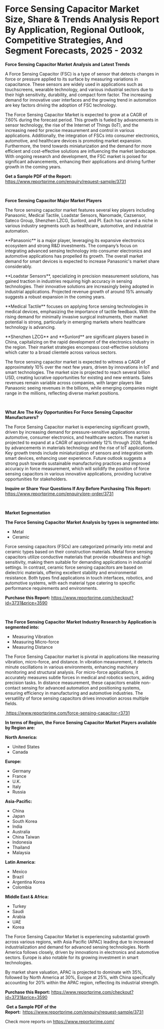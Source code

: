 <p><h1>Force Sensing Capacitor Market Size, Share & Trends Analysis Report By Application, Regional Outlook, Competitive Strategies, And Segment Forecasts, 2025 - 2032</h1></p><p><strong>Force Sensing Capacitor Market Analysis and Latest Trends</strong></p>
<p><p>A Force Sensing Capacitor (FSC) is a type of sensor that detects changes in force or pressure applied to its surface by measuring variations in capacitance. These sensors are widely used in applications such as touchscreens, wearable technology, and various industrial sectors due to their high sensitivity, durability, and compact form factor. The increasing demand for innovative user interfaces and the growing trend in automation are key factors driving the adoption of FSC technology.</p><p>The Force Sensing Capacitor Market is expected to grow at a CAGR of 7.60% during the forecast period. This growth is fueled by advancements in sensor technology, the rise of the Internet of Things (IoT), and the increasing need for precise measurement and control in various applications. Additionally, the integration of FSCs into consumer electronics, automotive, and healthcare devices is promoting market expansion. Furthermore, the trend towards miniaturization and the demand for more efficient and cost-effective solutions are influencing the market landscape. With ongoing research and development, the FSC market is poised for significant advancements, enhancing their applications and driving further growth in the coming years.</p></p>
<p><strong>Get a Sample PDF of the Report:&nbsp;</strong> <a href="https://www.reportprime.com/enquiry/request-sample/3731?utm_campaign=3080&utm_medium=2&utm_source=Github&utm_content=ia&utm_term=18032025&utm_id=force-sensing-capacitor">https://www.reportprime.com/enquiry/request-sample/3731</a></p>
<p>&nbsp;</p>
<p><strong>Force Sensing Capacitor Major Market Players</strong></p>
<p><p>The force sensing capacitor market features several key players including Panasonic, Medical Tactile, Loadstar Sensors, Nanomade, Cazsensor, Sateco Group, Shenzhen LZCG, Sunlord, and PI. Each has carved a niche in various industry segments such as healthcare, automotive, and industrial automation.</p><p>**Panasonic** is a major player, leveraging its expansive electronics ecosystem and strong R&D investments. The company’s focus on integrating advanced sensing technology into consumer electronics and automotive applications has propelled its growth. The overall market demand for smart devices is expected to increase Panasonic's market share considerably.</p><p>**Loadstar Sensors**, specializing in precision measurement solutions, has gained traction in industries requiring high accuracy in sensing technologies. Their innovative solutions are increasingly being adopted in industrial applications. Projected revenue growth of around 15% annually suggests a robust expansion in the coming years.</p><p>**Medical Tactile** focuses on applying force sensing technologies in medical devices, emphasizing the importance of tactile feedback. With the rising demand for minimally invasive surgical instruments, their market potential is strong, particularly in emerging markets where healthcare technology is advancing.</p><p>**Shenzhen LZCG** and **Sunlord** are significant players based in China, capitalizing on the rapid development of the electronics industry in the region. Their market strategies encompass cost-effective solutions which cater to a broad clientele across various sectors.</p><p>The force sensing capacitor market is expected to witness a CAGR of approximately 10% over the next few years, driven by innovations in IoT and smart technologies. The market size is projected to reach several billion USD, creating lucrative opportunities for existing and new entrants. Sales revenues remain variable across companies, with larger players like Panasonic seeing revenues in the billions, while emerging companies might range in the millions, reflecting diverse market positions.</p></p>
<p>&nbsp;</p>
<p><strong>What Are The Key Opportunities For Force Sensing Capacitor Manufacturers?</strong></p>
<p><p>The Force Sensing Capacitor market is experiencing significant growth, driven by increasing demand for pressure-sensitive applications across automotive, consumer electronics, and healthcare sectors. The market is projected to expand at a CAGR of approximately 12% through 2028, fuelled by advancements in materials technology and the rise of IoT applications. Key growth trends include miniaturization of sensors and integration with smart devices, enhancing user experience. Future outlook suggests a strong push towards sustainable manufacturing practices and improved accuracy in force measurement, which will solidify the position of force sensing capacitors in various innovative applications, providing lucrative opportunities for stakeholders.</p></p>
<p><strong>Inquire or Share Your Questions If Any Before Purchasing This Report:</strong> <a href="https://www.reportprime.com/enquiry/pre-order/3731?utm_campaign=3080&utm_medium=2&utm_source=Github&utm_content=ia&utm_term=18032025&utm_id=force-sensing-capacitor">https://www.reportprime.com/enquiry/pre-order/3731</a></p>
<p>&nbsp;</p>
<p><strong>Market Segmentation</strong></p>
<p><strong>The Force Sensing Capacitor Market Analysis by types is segmented into:</strong></p>
<p><ul><li>Metal</li><li>Ceramic</li></ul></p>
<p><p>Force sensing capacitors (FSCs) are categorized primarily into metal and ceramic types based on their construction materials. Metal force sensing capacitors utilize conductive materials that provide robustness and high sensitivity, making them suitable for demanding applications in industrial settings. In contrast, ceramic force sensing capacitors are based on dielectric materials, offering excellent stability and environmental resistance. Both types find applications in touch interfaces, robotics, and automotive systems, with each material type catering to specific performance requirements and environments.</p></p>
<p><strong>Purchase this Report:&nbsp;</strong><a href="https://www.reportprime.com/checkout?id=3731&price=3590&utm_campaign=3080&utm_medium=2&utm_source=Github&utm_content=ia&utm_term=18032025&utm_id=force-sensing-capacitor">https://www.reportprime.com/checkout?id=3731&price=3590</a></p>
<p>&nbsp;</p>
<p><strong>The Force Sensing Capacitor Market Industry Research by Application is segmented into:</strong></p>
<p><ul><li>Measuring Vibration</li><li>Measuring Micro-force</li><li>Measuring Distance</li></ul></p>
<p><p>The Force Sensing Capacitor market is pivotal in applications like measuring vibration, micro-force, and distance. In vibration measurement, it detects minute oscillations in various environments, enhancing machinery monitoring and structural analysis. For micro-force applications, it accurately measures subtle forces in medical and robotics sectors, aiding precision tasks. In distance measurement, these capacitors enable non-contact sensing for advanced automation and positioning systems, ensuring efficiency in manufacturing and automotive industries. The versatility of force sensing capacitors drives innovation across multiple fields.</p></p>
<p><a href="https://www.reportprime.com/force-sensing-capacitor-r3731?utm_campaign=3080&utm_medium=2&utm_source=Github&utm_content=ia&utm_term=18032025&utm_id=force-sensing-capacitor">&nbsp;https://www.reportprime.com/force-sensing-capacitor-r3731</a></p>
<p><strong>In terms of Region, the Force Sensing Capacitor Market Players available by Region are:</strong></p>
<p>
    <p> <strong> North America: </strong>
        <ul>
            <li>United States</li>
            <li>Canada</li>
        </ul>
        </p> 
    <p> <strong> Europe: </strong>
        <ul>
            <li>Germany</li>
            <li>France</li>
            <li>U.K.</li>
            <li>Italy</li>
            <li>Russia</li>
        </ul>
        </p> 
    <p> <strong> Asia-Pacific: </strong>
        <ul>
            <li>China</li>
            <li>Japan</li>
            <li>South Korea</li>
            <li>India</li>
            <li>Australia</li>
            <li>China Taiwan</li>
            <li>Indonesia</li>
            <li>Thailand</li>
            <li>Malaysia</li>
        </ul>
        </p> 
    <p> <strong> Latin America: </strong>
        <ul>
            <li>Mexico</li>
            <li>Brazil</li>
            <li>Argentina Korea</li>
            <li>Colombia</li>
        </ul>
        </p> 
    <p> <strong> Middle East & Africa: </strong>
        <ul>
            <li>Turkey</li>
            <li>Saudi</li>
            <li>Arabia</li>
            <li>UAE</li>
            <li>Korea</li>
        </ul>
    </p>
    </p>
<p><p>The Force Sensing Capacitor Market is experiencing substantial growth across various regions, with Asia Pacific (APAC) leading due to increased industrialization and demand for advanced sensing technologies. North America follows closely, driven by innovations in electronics and automotive sectors. Europe is also notable for its growing investment in smart technologies. </p><p>By market share valuation, APAC is projected to dominate with 35%, followed by North America at 30%, Europe at 25%, with China specifically accounting for 20% within the APAC region, reflecting its industrial strength.</p></p>
<p><strong>Purchase this Report: </strong><a href="https://www.reportprime.com/checkout?id=3731&price=3590&utm_campaign=3080&utm_medium=2&utm_source=Github&utm_content=ia&utm_term=18032025&utm_id=force-sensing-capacitor">https://www.reportprime.com/checkout?id=3731&price=3590</a></p>
<p>&nbsp;<strong>Get a Sample PDF of the Report:&nbsp;&nbsp;</strong><a href="https://www.reportprime.com/enquiry/request-sample/3731?utm_campaign=3080&utm_medium=2&utm_source=Github&utm_content=ia&utm_term=18032025&utm_id=force-sensing-capacitor">https://www.reportprime.com/enquiry/request-sample/3731</a></p>
<p><strong></strong></p>
<p>Check more reports on <a href="https://www.reportprime.com/?utm_campaign=3080&utm_medium=2&utm_source=Github&utm_content=ia&utm_term=18032025&utm_id=force-sensing-capacitor">https://www.reportprime.com/</a></p>
